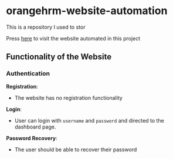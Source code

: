 # orangehrm-website-automation
This is a repository I used to stor

Press [here](https://opensource-demo.orangehrmlive.com/web/index.php/auth/login) to visit the website automated in this project

## Functionality of the Website
### Authentication

**Registration**:
- The website has no registration functionality

**Login**:
- User can login with `username` and `password` and directed to the dashboard page.

**Password Recovery**:
- The user should be able to recover their password
